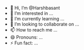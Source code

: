 - 👋 Hi, I’m @Harshbasant
- 👀 I’m interested in ...
- 🌱 I’m currently learning ...
- 💞️ I’m looking to collaborate on ...
- 📫 How to reach me ...
- 😄 Pronouns: ...
- ⚡ Fun fact: ...

<!---
Harshbasant/Harshbasant is a ✨ special ✨ repository because its `README.md` (this file) appears on your GitHub profile.
You can click the Preview link to take a look at your changes.
--->
